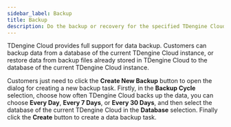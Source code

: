 ```yaml
---
sidebar_label: Backup
title: Backup
description: Do the backup or recovery for the specified TDengine Cloud instance.
---
```


TDengine Cloud provides full support for data backup. Customers can backup data from a database of the current TDengine Cloud instance, or restore data from backup files already stored in TDengine Cloud to the database of the current TDengine Cloud instance.

Customers just need to click the **Create New Backup** button to open the dialog for creating a new backup task. Firstly, in the **Backup Cycle** selection, choose how often TDengine Cloud backs up the data, you can choose **Every Day**, **Every 7 Days**, or **Every 30 Days**, and then select the database of the current TDengine Cloud in the **Database** selection. Finally click the **Create** button to create a data backup task.

